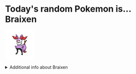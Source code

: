 # Today's random Pokemon is... Braixen

![Braixen shiny sprite](https://raw.githubusercontent.com/PokeAPI/sprites/master/sprites/pokemon/shiny/654.png)

<details>
<summary>Additional info about Braixen</summary>

| srpite type | image |
|------|------|
| back_default | ![Braixen back_default sprite](https://raw.githubusercontent.com/PokeAPI/sprites/master/sprites/pokemon/back/654.png) |
| back_shiny | ![Braixen back_shiny sprite](https://raw.githubusercontent.com/PokeAPI/sprites/master/sprites/pokemon/back/shiny/654.png) |
| front_default | ![Braixen front_default sprite](https://raw.githubusercontent.com/PokeAPI/sprites/master/sprites/pokemon/654.png) | </details>